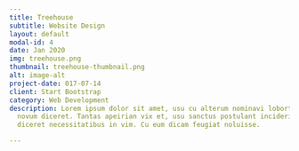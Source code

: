 ```yaml
---
title: Treehouse
subtitle: Website Design
layout: default
modal-id: 4
date: Jan 2020
img: treehouse.png
thumbnail: treehouse-thumbnail.png
alt: image-alt
project-date: 017-07-14
client: Start Bootstrap
category: Web Development
description: Lorem ipsum dolor sit amet, usu cu alterum nominavi lobortis. At duo
  novum diceret. Tantas apeirian vix et, usu sanctus postulant inciderint ut, populo
  diceret necessitatibus in vim. Cu eum dicam feugiat noluisse.

---
```

